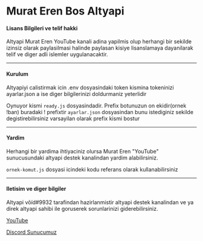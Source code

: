 # Murat Eren Bos Altyapi

#### Lisans Bilgileri ve telif hakki
Altyapi Murat Eren YouTube kanali adina yapilmis olup herhangi bir sekilde izinsiz olarak paylasilmasi halinde paylasan kisiye lisanslamaya dayanilarak telif ve diger adli islemler uygulanacaktir.

---
#### Kurulum
Altyapiyi calistirmak icin .env dosyasindaki token kismina tokeninizi ayarlar.json a ise diger bilgilerinizi doldurmaniz yeterlidir

Oynuyor kismi ```ready.js``` dosyasindadir.
   Prefix botunuzun on ekidir(ornek !ban) buradaki ! prefixtir ```ayarlar.json``` dosyasindan bunu istediginiz sekilde degistirebilirsiniz varsayilan olarak prefix kismi bostur

---

#### Yardim

Herhangi bir yardima ihtiyaciniz olursa Murat Eren "YouTube" sunucusundaki altyapi destek kanalindan yardim alabilirsiniz.

   ```ornek-komut.js``` dosyasi icindeki kodu referans olarak kullanabilirsiniz
   
---

#### Iletisim ve diger bilgiler
Altyapi võíd#9932 tarafindan hazirlanmistir altyapi destek kanalindan ve ya direk altyapi sahibi ile goruserek sorunlarinizi giderebilirsiniz.

[YouTube](https://youtube.com/c/MuratErenn "Murat Eren") 

[Discord Sunucumuz](https://discord.gg/dPSK3BxrbD) 
